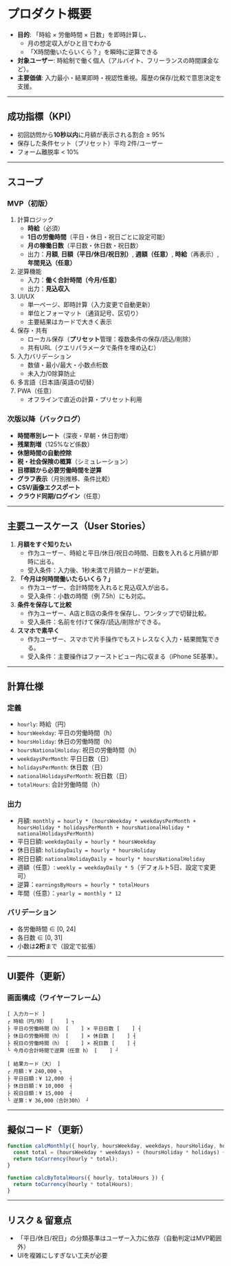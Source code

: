 # プロダクト概要
- **目的**: 「時給 × 労働時間 × 日数」を即時計算し、
  - 月の想定収入がひと目でわかる
  - 「X時間働いたらいくら？」を瞬時に逆算できる
- **対象ユーザー**: 時給制で働く個人（アルバイト、フリーランスの時間課金など）。
- **主要価値**: 入力最小・結果即時・視認性重視。履歴の保存/比較で意思決定を支援。

---

## 成功指標（KPI）
- 初回訪問から**10秒以内**に月額が表示される割合 ≥ 95%
- 保存した条件セット（プリセット）平均 2件/ユーザー
- フォーム離脱率 < 10%

---

## スコープ
### MVP（初版）
1. 計算ロジック
   - **時給**（必須）
   - **1日の労働時間**（平日・休日・祝日ごとに設定可能）
   - **月の稼働日数**（平日数・休日数・祝日数）
   - 出力：**月額**, **日額（平日/休日/祝日別）**, **週額（任意）**, **時給**（再表示）, **年間見込（任意）**
2. 逆算機能
   - 入力：**働く合計時間（今月/任意）**
   - 出力：**見込収入**
3. UI/UX
   - 単一ページ、即時計算（入力変更で自動更新）
   - 単位とフォーマット（通貨記号、区切り）
   - 主要結果はカードで大きく表示
4. 保存・共有
   - ローカル保存（**プリセット**管理：複数条件の保存/読込/削除）
   - 共有URL（クエリパラメータで条件を埋め込む）
5. 入力バリデーション
   - 数値・最小/最大・小数点桁数
   - 未入力/0除算防止
6. 多言語（日本語/英語の切替）
7. PWA（任意）
   - オフラインで直近の計算・プリセット利用

### 次版以降（バックログ）
- **時間帯別レート**（深夜・早朝・休日割増）
- **残業割増**（125%など係数）
- **休憩時間の自動控除**
- **税・社会保険の概算**（シミュレーション）
- **目標額から必要労働時間を逆算**
- **グラフ表示**（月別推移、条件比較）
- **CSV/画像エクスポート**
- **クラウド同期/ログイン**（任意）

---

## 主要ユースケース（User Stories）
1. **月額をすぐ知りたい**
   - 作为ユーザー、時給と平日/休日/祝日の時間、日数を入れると月額が即時に出る。
   - 受入条件：入力後、1秒未満で月額カードが更新。
2. **「今月は何時間働いたらいくら？」**
   - 作为ユーザー、合計時間を入れると見込収入が出る。
   - 受入条件：小数の時間（例 7.5h）にも対応。
3. **条件を保存して比較**
   - 作为ユーザー、A店とB店の条件を保存し、ワンタップで切替比較。
   - 受入条件：名前を付けて保存/読込/削除ができる。
4. **スマホで素早く**
   - 作为ユーザー、スマホで片手操作でもストレスなく入力・結果閲覧できる。
   - 受入条件：主要操作はファーストビュー内に収まる（iPhone SE基準）。

---

## 計算仕様
### 定義
- `hourly`: 時給（円）
- `hoursWeekday`: 平日の労働時間（h）
- `hoursHoliday`: 休日の労働時間（h）
- `hoursNationalHoliday`: 祝日の労働時間（h）
- `weekdaysPerMonth`: 平日日数（日）
- `holidaysPerMonth`: 休日数（日）
- `nationalHolidaysPerMonth`: 祝日数（日）
- `totalHours`: 合計労働時間（h）

### 出力
- 月額: `monthly = hourly * (hoursWeekday * weekdaysPerMonth + hoursHoliday * holidaysPerMonth + hoursNationalHoliday * nationalHolidaysPerMonth)`
- 平日日額: `weekdayDaily = hourly * hoursWeekday`
- 休日日額: `holidayDaily = hourly * hoursHoliday`
- 祝日日額: `nationalHolidayDaily = hourly * hoursNationalHoliday`
- 週額（任意）: `weekly = weekdayDaily * 5`（デフォルト5日、設定で変更可）
- 逆算：`earningsByHours = hourly * totalHours`
- 年間（任意）：`yearly = monthly * 12`

### バリデーション
- 各労働時間 ∈ [0, 24]
- 各日数 ∈ [0, 31]
- 小数は**2桁**まで（設定で拡張）

---

## UI要件（更新）
### 画面構成（ワイヤーフレーム）
```
[ 入力カード ]
┌ 時給（円/時） [    ] ┐
├ 平日の労働時間（h） [    ] × 平日日数 [    ] ┤
├ 休日の労働時間（h） [    ] × 休日数 [    ] ┤
├ 祝日の労働時間（h） [    ] × 祝日数 [    ] ┤
└ 今月の合計時間で逆算（任意 h） [    ] ┘

[ 結果カード（大） ]
┌ 月額：¥ 240,000 ┐
├ 平日日額：¥ 12,000  ┤
├ 休日日額：¥ 10,000  ┤
├ 祝日日額：¥ 15,000  ┤
└ 逆算：¥ 36,000（合計30h） ┘
```

---

## 擬似コード（更新）
```ts
function calcMonthly({ hourly, hoursWeekday, weekdays, hoursHoliday, holidays, hoursNationalHoliday, nationalHolidays }) {
  const total = (hoursWeekday * weekdays) + (hoursHoliday * holidays) + (hoursNationalHoliday * nationalHolidays);
  return toCurrency(hourly * total);
}

function calcByTotalHours({ hourly, totalHours }) {
  return toCurrency(hourly * totalHours);
}
```

---

## リスク & 留意点
- 「平日/休日/祝日」の分類基準はユーザー入力に依存（自動判定はMVP範囲外）
- UIを複雑にしすぎない工夫が必要

